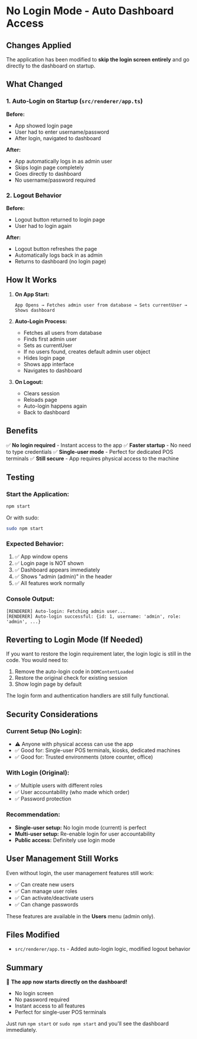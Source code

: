 # No Login Mode - Auto Dashboard Access

## Changes Applied

The application has been modified to **skip the login screen entirely** and go directly to the dashboard on startup.

## What Changed

### 1. Auto-Login on Startup (`src/renderer/app.ts`)

**Before:**
- App showed login page
- User had to enter username/password
- After login, navigated to dashboard

**After:**
- App automatically logs in as admin user
- Skips login page completely
- Goes directly to dashboard
- No username/password required

### 2. Logout Behavior

**Before:**
- Logout button returned to login page
- User had to login again

**After:**
- Logout button refreshes the page
- Automatically logs back in as admin
- Returns to dashboard (no login page)

## How It Works

1. **On App Start:**
   ```
   App Opens → Fetches admin user from database → Sets currentUser → Shows dashboard
   ```

2. **Auto-Login Process:**
   - Fetches all users from database
   - Finds first admin user
   - Sets as currentUser
   - If no users found, creates default admin user object
   - Hides login page
   - Shows app interface
   - Navigates to dashboard

3. **On Logout:**
   - Clears session
   - Reloads page
   - Auto-login happens again
   - Back to dashboard

## Benefits

✅ **No login required** - Instant access to the app
✅ **Faster startup** - No need to type credentials
✅ **Single-user mode** - Perfect for dedicated POS terminals
✅ **Still secure** - App requires physical access to the machine

## Testing

### Start the Application:
```bash
npm start
```

Or with sudo:
```bash
sudo npm start
```

### Expected Behavior:
1. ✅ App window opens
2. ✅ Login page is NOT shown
3. ✅ Dashboard appears immediately
4. ✅ Shows "admin (admin)" in the header
5. ✅ All features work normally

### Console Output:
```
[RENDERER] Auto-login: Fetching admin user...
[RENDERER] Auto-login successful: {id: 1, username: 'admin', role: 'admin', ...}
```

## Reverting to Login Mode (If Needed)

If you want to restore the login requirement later, the login logic is still in the code. You would need to:

1. Remove the auto-login code in `DOMContentLoaded`
2. Restore the original check for existing session
3. Show login page by default

The login form and authentication handlers are still fully functional.

## Security Considerations

### Current Setup (No Login):
- ⚠️ Anyone with physical access can use the app
- ✅ Good for: Single-user POS terminals, kiosks, dedicated machines
- ✅ Good for: Trusted environments (store counter, office)

### With Login (Original):
- ✅ Multiple users with different roles
- ✅ User accountability (who made which order)
- ✅ Password protection

### Recommendation:
- **Single-user setup:** No login mode (current) is perfect
- **Multi-user setup:** Re-enable login for user accountability
- **Public access:** Definitely use login mode

## User Management Still Works

Even without login, the user management features still work:
- ✅ Can create new users
- ✅ Can manage user roles
- ✅ Can activate/deactivate users
- ✅ Can change passwords

These features are available in the **Users** menu (admin only).

## Files Modified

- `src/renderer/app.ts` - Added auto-login logic, modified logout behavior

## Summary

🎉 **The app now starts directly on the dashboard!**

- No login screen
- No password required
- Instant access to all features
- Perfect for single-user POS terminals

Just run `npm start` or `sudo npm start` and you'll see the dashboard immediately.
